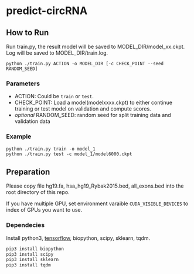 # predict-circRNA

## How to Run
Run train.py, the result model will be saved to MODEL_DIR/model_xx.ckpt. Log will be saved to MODEL_DIR/train.log.
```
python ./train.py ACTION -o MODEL_DIR [-c CHECK_POINT --seed RANDOM_SEED]
```

### Parameters
+ ACTION: Could be `train` or `test`. 
+ CHECK_POINT: Load a model(modelxxxx.ckpt) to either continue training or test model on validation and compute scores.
+ *optional* RANDOM_SEED: random seed for split training data and validation data

### Example
```
python ./train.py train -o model_1
python ./train.py test -c model_1/model6000.ckpt
```

## Preparation
Please copy file hg19.fa, hsa_hg19_Rybak2015.bed, all_exons.bed into the root directory of this repo.

If you have multiple GPU, set environment varaible `CUDA_VISIBLE_DEVICES` to index of GPUs you want to use.

### Dependecies
Install python3, [tensorflow](https://github.com/tensorflow/tensorflow), biopython, scipy, sklearn, tqdm.
```bash
pip3 install biopython
pip3 install scipy
pip3 install sklearn
pip3 install tqdm
```
